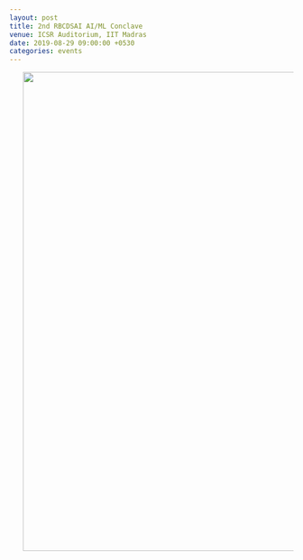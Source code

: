 ```yaml
---
layout: post
title: 2nd RBCDSAI AI/ML Conclave
venue: ICSR Auditorium, IIT Madras
date: 2019-08-29 09:00:00 +0530
categories: events
---
```



<ul>

  <a href="https://www.latentview.com/ai-ml-conclave/"><img src="ImageDisplay.png" style="width:500px;height:850px;"></a>

</ul>


